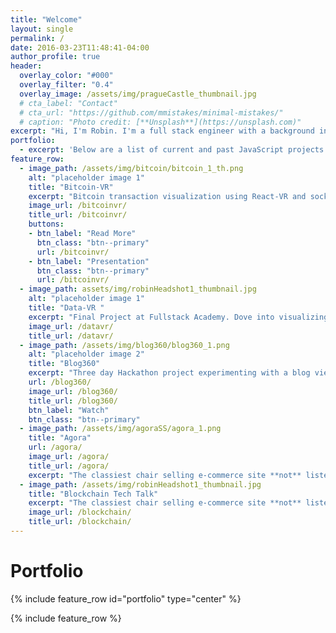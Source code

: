 ```yaml
---
title: "Welcome"
layout: single
permalink: /
date: 2016-03-23T11:48:41-04:00
author_profile: true
header:
  overlay_color: "#000"
  overlay_filter: "0.4"
  overlay_image: /assets/img/pragueCastle_thumbnail.jpg
  # cta_label: "Contact"
  # cta_url: "https://github.com/mmistakes/minimal-mistakes/"
  # caption: "Photo credit: [**Unsplash**](https://unsplash.com)"
excerpt: "Hi, I'm Robin. I'm a full stack engineer with a background in business and overall improver of processes. Efficiency is my middle name and I strive to fix any and all inefficiencies."
portfolio:
  - excerpt: 'Below are a list of current and past JavaScript projects.'
feature_row:
  - image_path: /assets/img/bitcoin/bitcoin_1_th.png
    alt: "placeholder image 1"
    title: "Bitcoin-VR"
    excerpt: "Bitcoin transaction visualization using React-VR and socket.io."
    image_url: /bitcoinvr/
    title_url: /bitcoinvr/
    buttons:
    - btn_label: "Read More"
      btn_class: "btn--primary"
      url: /bitcoinvr/
    - btn_label: "Presentation"
      btn_class: "btn--primary"
      url: /bitcoinvr/
  - image_path: assets/img/robinHeadshot1_thumbnail.jpg
    alt: "placeholder image 1"
    title: "Data-VR "
    excerpt: "Final Project at Fullstack Academy. Dove into visualizing data in virtual reality using React-VR."
    image_url: /datavr/
    title_url: /datavr/
  - image_path: /assets/img/blog360/blog360_1.png
    alt: "placeholder image 2"
    title: "Blog360"
    excerpt: "Three day Hackathon project experimenting with a blog viewed in a virtual reality."
    url: /blog360/
    image_url: /blog360/
    title_url: /blog360/
    btn_label: "Watch"
    btn_class: "btn--primary"
  - image_path: /assets/img/agoraSS/agora_1.png
    title: "Agora"
    url: /agora/
    image_url: /agora/
    title_url: /agora/
    excerpt: "The classiest chair selling e-commerce site **not** listed on the web. Created using React, Express.js, Node.js, sockets."
  - image_path: /assets/img/robinHeadshot1_thumbnail.jpg
    title: "Blockchain Tech Talk"
    excerpt: "The classiest chair selling e-commerce site **not** listed on the web. Created using React, Express.js, Node.js, sockets."
    image_url: /blockchain/
    title_url: /blockchain/
---
```


<a name="portfolio"></a>

<h1>Portfolio</h1>

{% include feature_row id="portfolio" type="center" %}

{% include feature_row %}

